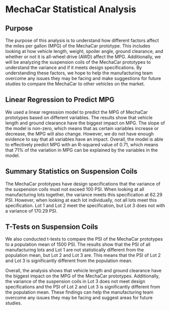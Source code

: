 # MechaCar Statistical Analysis
## Purpose

The purpose of this analysis is to understand how different factors affect the miles per gallon (MPG) of the MechaCar prototype. This includes looking at how vehicle length, weight, spoiler angle, ground clearance, and whether or not it is all-wheel drive (AWD) affect the MPG. Additionally, we will be analyzing the suspension coils of the MechaCar prototypes to understand the variance and if it meets design specifications. By understanding these factors, we hope to help the manufacturing team overcome any issues they may be facing and make suggestions for future studies to compare the MechaCar to other vehicles on the market.

## Linear Regression to Predict MPG

We used a linear regression model to predict the MPG of MechaCar prototypes based on different variables. The results show that vehicle length and ground clearance have the biggest impact on MPG. The slope of the model is non-zero, which means that as certain variables increase or decrease, the MPG will also change. However, we do not have enough evidence to say that all variables have an impact. Overall, the model is able to effectively predict MPG with an R-squared value of 0.71, which means that 71% of the variation in MPG can be explained by the variables in the model.

## Summary Statistics on Suspension Coils

The MechaCar prototypes have design specifications that the variance of the suspension coils must not exceed 100 PSI. When looking at all manufacturing lots together, the variance meets this specification at 62.29 PSI. However, when looking at each lot individually, not all lots meet this specification. Lot 1 and Lot 2 meet the specification, but Lot 3 does not with a variance of 170.29 PSI.

## T-Tests on Suspension Coils

We also conducted t-tests to compare the PSI of the MechaCar prototypes to a population mean of 1500 PSI. The results show that the PSI of all manufacturing lots and Lot 1 are not statistically different from the population mean, but Lot 2 and Lot 3 are. This means that the PSI of Lot 2 and Lot 3 is significantly different from the population mean.

Overall, the analysis shows that vehicle length and ground clearance have the biggest impact on the MPG of the MechaCar prototypes. Additionally, the variance of the suspension coils in Lot 3 does not meet design specifications and the PSI of Lot 2 and Lot 3 is significantly different from the population mean. These findings can help the manufacturing team overcome any issues they may be facing and suggest areas for future studies.
